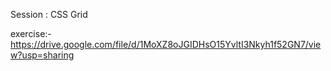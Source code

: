 Session : CSS Grid


exercise:- https://drive.google.com/file/d/1MoXZ8oJGIDHsO15YvltI3Nkyh1f52GN7/view?usp=sharing
